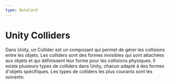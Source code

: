 ```yaml
---
type: NoteCard
---
```


# Unity Colliders
Dans Unity, un Collider est un composant qui permet de gérer les collisions entre les objets. Les colliders sont des formes invisibles qui sont attachées aux objets et qui définissent leur forme pour les collisions physiques. Il existe plusieurs types de colliders dans Unity, chacun adapté à des formes d'objets spécifiques. Les types de colliders les plus courants sont les suivants:
